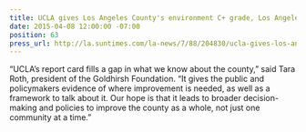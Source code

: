 ```yaml
---
title: UCLA gives Los Angeles County's environment C+ grade, Los Angeles Sun Times
date: 2015-04-08 12:00:00 -07:00
position: 63
press_url: http://la.suntimes.com/la-news/7/88/204830/ucla-gives-los-angeles-countys-environment-c-grade/
---
```


“UCLA’s report card fills a gap in what we know about the county,” said Tara Roth, president of the Goldhirsh Foundation. “It gives the public and policymakers evidence of where improvement is needed, as well as a framework to talk about it. Our hope is that it leads to broader decision-making and policies to improve the county as a whole, not just one community at a time.”

